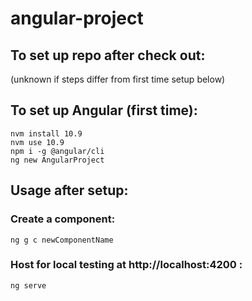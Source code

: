 # angular-project

## To set up repo after check out:
(unknown if steps differ from first time setup below)

## To set up Angular (first time):
```
nvm install 10.9
nvm use 10.9
npm i -g @angular/cli
ng new AngularProject
```

## Usage after setup:

### Create a component:
`ng g c newComponentName`

### Host for local testing at http://localhost:4200 :
`ng serve`
